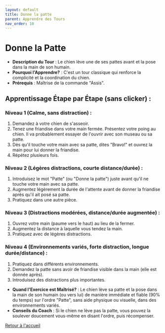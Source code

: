 ```yaml
---
layout: default
title: Donne la patte
parent: Apprendre des Tours
nav_order: 10
---
```


# Donne la Patte
- **Description du Tour** : Le chien lève une de ses pattes avant et la pose dans la main de son humain.
- **Pourquoi l'Apprendre?** : C'est un tour classique qui renforce la complicité et la coordination du chien.
- **Prérequis** : Maîtrise de la commande "Assis".

## Apprentissage Étape par Étape (sans clicker) :

### Niveau 1 (Calme, sans distraction) :
1. Demandez à votre chien de s'asseoir.
2. Tenez une friandise dans votre main fermée. Présentez votre poing au chien. Il va probablement essayer de l'ouvrir avec son museau ou sa patte.
3. Dès qu'il touche votre main avec sa patte, dites "Bravo!" et ouvrez la main pour lui donner la friandise.
4. Répétez plusieurs fois.

### Niveau 2 (Légères distractions, courte distance/durée) :
1. Introduisez le mot "Patte" (ou "Donne la patte") juste avant qu'il ne touche votre main avec sa patte.
2. Augmentez légèrement la durée de l'attente avant de donner la friandise après qu'il ait posé sa patte.
3. Pratiquez dans une autre pièce.

### Niveau 3 (Distractions modérées, distance/durée augmentée) :
1. Ouvrez votre main (paume vers le haut) au lieu de la fermer.
2. Augmentez la distance à laquelle vous tendez la main.
3. Pratiquez avec de légères distractions.

### Niveau 4 (Environnements variés, forte distraction, longue durée/distance) :
1. Pratiquez dans différents environnements.
2. Demandez la patte sans avoir de friandise visible dans la main (elle est donnée après).
3. Introduisez des distractions plus importantes.

- **Quand l'Exercice est Maîtrisé?** : Le chien lève sa patte et la pose dans la main de son humain (ou vers lui) de manière immédiate et fiable (90% du temps) sur l'ordre "Patte", sans aide physique ou visuelle, dans des environnements variés.
- **Conseils du Coach** : Si le chien ne lève pas la patte, vous pouvez la soulever doucement vous-même en disant l'ordre, puis récompenser. 

[Retour à l'accueil](../index.md) 